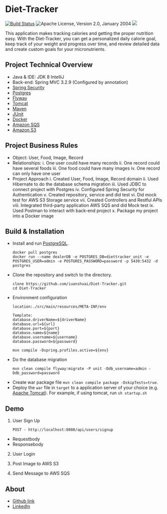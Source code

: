 # Diet-Tracker
[![Build Status](https://travis-ci.com/iuanshuai/Diet-Tracker.svg?branch=master)](https://travis-ci.com/iuanshuai/Diet-Tracker)
![Apache License, Version 2.0, January 2004](https://img.shields.io/github/license/iuanshuai/Diet-Tracker.svg?label=License)
![](https://img.shields.io/badge/Java-1.8-green.svg)

This application makes tracking calories and getting the proper nutrition easy. With the Diet-Tracker, you can get a personalized daily calorie goal, keep track of your weight and progress over time, and review detailed data and create custom goals for your micronutrients.

Project Technical Overview
-----------------------------------
* Java & IDE: JDK 8 IntelliJ
* Back-end:  Spring MVC 3.2.9 \(Configured by annotation)
* [Spring Security](https://spring.io/projects/spring-security)
* [Postgres](https://www.postgresql.org)
* [Flyway](https://flywaydb.org/)
* [Tomcat](https://tomcat.apache.org/download-70.cgi)
* [Maven](https://maven.apache.org)
* [JUnit](http://junit.org/)
* [Docker](https://www.docker.com/)
* [Amazon SQS](https://aws.amazon.com/sqs/)
* [Amazon S3](https://aws.amazon.com/s3/)

Project Business Rules
-----------------------------------
* Object: User, Food, Image, Record
* Relationships:
    i. One user could have many records
    ii. One record could have several foods
    iii. One food could have many images
    iv. One record can only have one user
* Project Approach
    i. Created User, Food, Image, Record domain
    ii. Used Hibernate to do the database schema migration
    iii. Used JDBC to connect project with Postgres
    iv. Configured Spring Security for Authentication
    v. Created repository, service and did test
    vi. Did mock test for AWS S3 Storage service
    vii. Created Controllers and Restful APIs
    viii. Integrated third-party application AWS SQS and did Mock test
    ix. Used Postman to interact with back-end project
    x. Package my project into a Docker image

Build & Installation
-----------------------------------
* Install and run [PostgreSQL](hhttps://www.postgresql.org).
    ```
    docker pull postgres
    docker run --name dealerDB -e POSTGRES_DB=diettracker_unit -e POSTGRES_USER=admin -e POSTGRES_PASSWORD=password -p 5430:5432 -d postgres
    ``` 
* Clone the repository and switch to the directory.
    ```
    clone https://github.com/iuanshuai/Diet-Tracker.git
    cd Diet-Tracker
    ```
* Environment configuration
    ```
    location:./src/main/resources/META-INF/env
       
    Template:
    database.driverName=${driverName}
    database.url=${url}
    database.port=${port}
    database.name=${name}
    database.username=${username}
    database.password=${password}
       
    mvn compile -Dspring.profiles.active=${env}
    ```
* Do the database migration
    ```
    mvn clean compile flyway:migrate -P unit -Ddb_username=admin -Ddb_password=password
    ```
* Create war package file `mvn clean compile package -DskipTests=true`.
* Deploy the `war` file in `target` to a application server of your choice (e.g. [Apache Tomcat](http://tomcat.apache.org/)). For example, if using tomcat, run `sh startup.sh`

Demo
-----------------------------------
1. User Sign Up
    ```
    POST - http://localhost:8080/api/users/signup
    ```
* Requestbody
* Responsebody

2. User Login


3. Post Image to AWS S3


4. Send Message to AWS SQS




About
-----------------------------------

* [Github link](https://github.com/iuanshuai)
* [LinkedIn](https://www.linkedin.com/in/shuai-yuan-5a7baa159/)